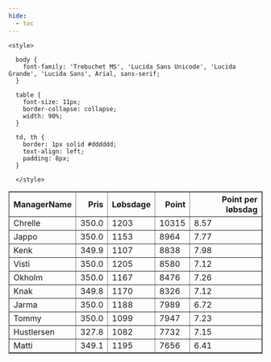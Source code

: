 ```yaml
---
hide:
  - toc
---
```


<!doctype html>
<html lang="en">
  <head>
    <meta charset="UTF-8" />
    <meta name="viewport" content="width=device-width, initial-scale=1.0" />
    <title> C Y K E L V E N N E R </title>

    <style>

      body {
        font-family: 'Trebuchet MS', 'Lucida Sans Unicode', 'Lucida Grande', 'Lucida Sans', Arial, sans-serif;
      }

      table {
        font-size: 11px;
        border-collapse: collapse;
        width: 90%;
      }
      
      td, th {
        border: 1px solid #dddddd;
        text-align: left;
        padding: 8px;
      }
      
      </style>
  </head>
  <body>
  <table border="1" class="dataframe" id="filterabletable">
  <thead>
    <tr style="text-align: right;">
      <th>ManagerName</th>
      <th>Pris</th>
      <th>Løbsdage</th>
      <th>Point</th>
      <th>Point per løbsdag</th>
    </tr>
  </thead>
  <tbody>
    <tr>
      <td>Chrelle</td>
      <td>350.0</td>
      <td>1203</td>
      <td>10315</td>
      <td>8.57</td>
    </tr>
    <tr>
      <td>Jappo</td>
      <td>350.0</td>
      <td>1153</td>
      <td>8964</td>
      <td>7.77</td>
    </tr>
    <tr>
      <td>Kenk</td>
      <td>349.9</td>
      <td>1107</td>
      <td>8838</td>
      <td>7.98</td>
    </tr>
    <tr>
      <td>Visti</td>
      <td>350.0</td>
      <td>1205</td>
      <td>8580</td>
      <td>7.12</td>
    </tr>
    <tr>
      <td>Okholm</td>
      <td>350.0</td>
      <td>1167</td>
      <td>8476</td>
      <td>7.26</td>
    </tr>
    <tr>
      <td>Knak</td>
      <td>349.8</td>
      <td>1170</td>
      <td>8326</td>
      <td>7.12</td>
    </tr>
    <tr>
      <td>Jarma</td>
      <td>350.0</td>
      <td>1188</td>
      <td>7989</td>
      <td>6.72</td>
    </tr>
    <tr>
      <td>Tommy</td>
      <td>350.0</td>
      <td>1099</td>
      <td>7947</td>
      <td>7.23</td>
    </tr>
    <tr>
      <td>Hustlersen</td>
      <td>327.8</td>
      <td>1082</td>
      <td>7732</td>
      <td>7.15</td>
    </tr>
    <tr>
      <td>Matti</td>
      <td>349.1</td>
      <td>1195</td>
      <td>7656</td>
      <td>6.41</td>
    </tr>
  </tbody>
</table>
<script src="../js/tablefilter/tablefilter.js"></script>

  <script data-config>
    var tfConfig = {
      base_path: '../js/tablefilter/',
      alternate_rows: true,
      btn_reset: {
          text: 'Nulstil'
      },
      auto_filter: {
        delay: 1100 //milliseconds
      },
 
      loader: true,
      no_results_message: true,  

      // columns data types
      col_types: [
          'string',
          { type: 'formatted-number', decimal: '.', thousands: ',' },
          'number',
          'number',
          { type: 'formatted-number', decimal: '.', thousands: ',' },
      ],

      // Sort extension: in this example the column data types are provided by the
      // 'col_types' property. The sort extension also has a 'types' property
      // defining the columns data type for column sorting. If the 'types'
      // property is not defined, the sorting extension will fallback to
      // the 'col_types' definitions.
      extensions: [{ name: 'sort' }]
  };

  var tf = new TableFilter('filterabletable', tfConfig);
  tf.init();
</script>
    
  </body>
</html>